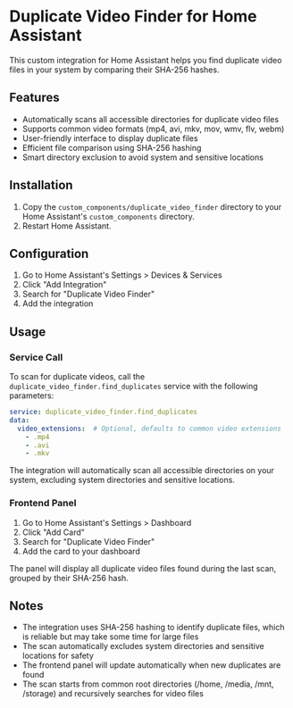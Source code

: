 # Duplicate Video Finder for Home Assistant

This custom integration for Home Assistant helps you find duplicate video files in your system by comparing their SHA-256 hashes.

## Features

- Automatically scans all accessible directories for duplicate video files
- Supports common video formats (mp4, avi, mkv, mov, wmv, flv, webm)
- User-friendly interface to display duplicate files
- Efficient file comparison using SHA-256 hashing
- Smart directory exclusion to avoid system and sensitive locations

## Installation

1. Copy the `custom_components/duplicate_video_finder` directory to your Home Assistant's `custom_components` directory.
2. Restart Home Assistant.

## Configuration

1. Go to Home Assistant's Settings > Devices & Services
2. Click "Add Integration"
3. Search for "Duplicate Video Finder"
4. Add the integration

## Usage

### Service Call

To scan for duplicate videos, call the `duplicate_video_finder.find_duplicates` service with the following parameters:

```yaml
service: duplicate_video_finder.find_duplicates
data:
  video_extensions:  # Optional, defaults to common video extensions
    - .mp4
    - .avi
    - .mkv
```

The integration will automatically scan all accessible directories on your system, excluding system directories and sensitive locations.

### Frontend Panel

1. Go to Home Assistant's Settings > Dashboard
2. Click "Add Card"
3. Search for "Duplicate Video Finder"
4. Add the card to your dashboard

The panel will display all duplicate video files found during the last scan, grouped by their SHA-256 hash.

## Notes

- The integration uses SHA-256 hashing to identify duplicate files, which is reliable but may take some time for large files
- The scan automatically excludes system directories and sensitive locations for safety
- The frontend panel will update automatically when new duplicates are found
- The scan starts from common root directories (/home, /media, /mnt, /storage) and recursively searches for video files 